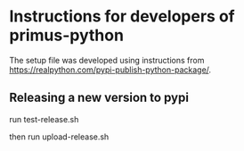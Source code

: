# Instructions for developers of primus-python

The setup file was developed using instructions from https://realpython.com/pypi-publish-python-package/.

## Releasing a new version to pypi

run test-release.sh

then run upload-release.sh
